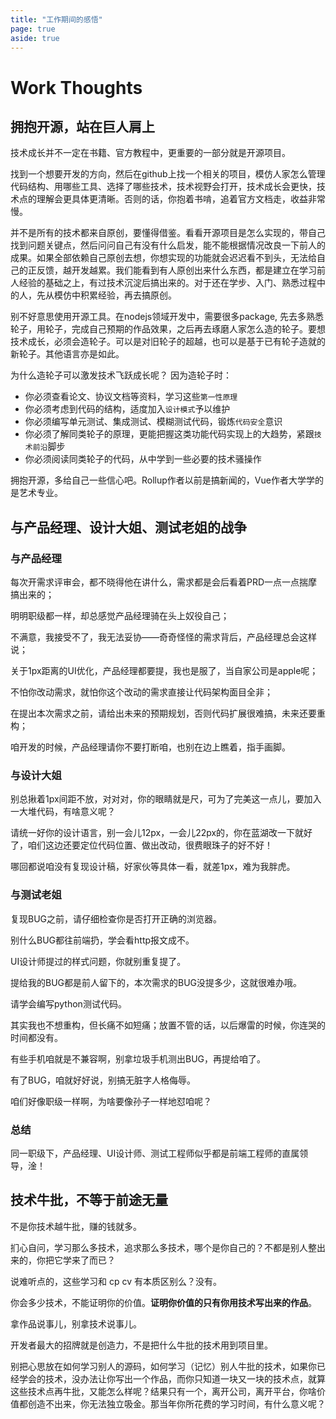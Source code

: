```yaml
---
title: "工作期间的感悟"
page: true
aside: true
---
```


# Work Thoughts

## 拥抱开源，站在巨人肩上
技术成长并不一定在书籍、官方教程中，更重要的一部分就是开源项目。

找到一个想要开发的方向，然后在github上找一个相关的项目，模仿人家怎么管理代码结构、用哪些工具、选择了哪些技术，技术视野会打开，技术成长会更快，技术点的理解会更具体更清晰。否则的话，你抱着书啃，追着官方文档走，收益非常慢。

并不是所有的技术都来自原创，要懂得借鉴。看看开源项目是怎么实现的，带自己找到问题关键点，然后问问自己有没有什么启发，能不能根据情况改良一下前人的成果。如果全部依赖自己原创去想，你想实现的功能就会迟迟看不到头，无法给自己的正反馈，越开发越累。我们能看到有人原创出来什么东西，都是建立在学习前人经验的基础之上，有过技术沉淀后搞出来的。对于还在学步、入门、熟悉过程中的人，先从模仿中积累经验，再去搞原创。

别不好意思使用开源工具。在nodejs领域开发中，需要很多package, 先去多熟悉轮子，用轮子，完成自己预期的作品效果，之后再去琢磨人家怎么造的轮子。要想技术成长，必须会造轮子。可以是对旧轮子的超越，也可以是基于已有轮子造就的新轮子。其他语言亦是如此。

为什么造轮子可以激发技术飞跃成长呢？
因为造轮子时：
- 你必须查看论文、协议文档等资料，学习这些`第一性原理`
- 你必须考虑到代码的结构，适度加入`设计模式`予以维护
- 你必须编写单元测试、集成测试、模糊测试代码，锻炼`代码安全`意识
- 你必须了解同类轮子的原理，更能把握这类功能代码实现上的大趋势，紧跟`技术前沿`脚步
- 你必须阅读同类轮子的代码，从中学到一些必要的技术骚操作

拥抱开源，多给自己一些信心吧。Rollup作者以前是搞新闻的，Vue作者大学学的是艺术专业。

## 与产品经理、设计大姐、测试老姐的战争
### 与产品经理
每次开需求评审会，都不晓得他在讲什么，需求都是会后看着PRD一点一点揣摩搞出来的；

明明职级都一样，却总感觉产品经理骑在头上奴役自己；

不满意，我接受不了，我无法妥协——奇奇怪怪的需求背后，产品经理总会这样说；

关于1px距离的UI优化，产品经理都要提，我也是服了，当自家公司是apple呢；

不怕你改动需求，就怕你这个改动的需求直接让代码架构面目全非；

在提出本次需求之前，请给出未来的预期规划，否则代码扩展很难搞，未来还要重构；

咱开发的时候，产品经理请你不要打断咱，也别在边上瞧着，指手画脚。

### 与设计大姐
别总揪着1px间距不放，对对对，你的眼睛就是尺，可为了完美这一点儿，要加入一大堆代码，有啥意义呢？

请统一好你的设计语言，别一会儿12px，一会儿22px的，你在蓝湖改一下就好了，咱们这边还要定位代码位置、做出改动，很费眼珠子的好不好！

哪回都说咱没有复现设计稿，好家伙等具体一看，就差1px，难为我胖虎。

### 与测试老姐
复现BUG之前，请仔细检查你是否打开正确的浏览器。

别什么BUG都往前端扔，学会看http报文成不。

UI设计师提过的样式问题，你就别重复提了。

提给我的BUG都是前人留下的，本次需求的BUG没提多少，这就很难办哦。

请学会编写python测试代码。

其实我也不想重构，但长痛不如短痛；放置不管的话，以后爆雷的时候，你连哭的时间都没有。

有些手机咱就是不兼容啊，别拿垃圾手机测出BUG，再提给咱了。

有了BUG，咱就好好说，别搞无脏字人格侮辱。

咱们好像职级一样啊，为啥要像孙子一样地怼咱呢？

### 总结
同一职级下，产品经理、UI设计师、测试工程师似乎都是前端工程师的直属领导，淦！

## 技术牛批，不等于前途无量
不是你技术越牛批，赚的钱就多。

扪心自问，学习那么多技术，追求那么多技术，哪个是你自己的？不都是别人整出来的，你把它学来了而已？

说难听点的，这些学习和 cp cv 有本质区别么？没有。

你会多少技术，不能证明你的价值。**证明你价值的只有你用技术写出来的作品**。

拿作品说事儿，别拿技术说事儿。

开发者最大的招牌就是创造力，不是把什么牛批的技术用到项目里。

别把心思放在如何学习别人的源码，如何学习（记忆）别人牛批的技术，如果你已经学会的技术，没办法让你写出一个作品，而你只知道一块又一块的技术点，就算这些技术点再牛批，又能怎么样呢？结果只有一个，离开公司，离开平台，你啥价值都创造不出来，你无法独立吸金。那当年你所花费的学习时间，有什么意义呢？
